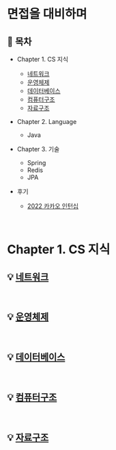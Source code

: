 # 면접을 대비하며

## :memo: 목차

- Chapter 1. CS 지식
  - [네트워크]()
  - [운영체제]()
  - [데이터베이스]()
  - [컴퓨터구조]()
  - [자료구조]()
- Chapter 2. Language
  - Java
- Chapter 3. 기술
  - Spring
  - Redis
  - JPA

- 후기
  - [2022 카카오 인턴십](https://blog.naver.com/ds4ouj/222767468397)


</br>

# Chapter 1. CS 지식
## :bulb: [네트워크]()


</br>

## :bulb: [운영체제]()


</br>

## :bulb: [데이터베이스]()


</br>

## :bulb: [컴퓨터구조]()

</br>

## :bulb: [자료구조]()
